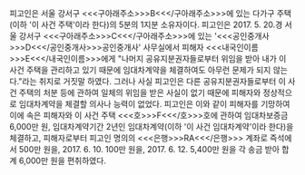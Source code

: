 피고인은 서울 강서구 <<<구아래주소>>>B<<</구아래주소>>>에 있는 다가구 주택(이하 '이 사건 주택'이라 한다)의 5분의 1지분 소유자이다.
피고인은 2017. 5. 20.경 서울 강서구 <<<구아래주소>>>C<<</구아래주소>>>에 있는 '<<<공인중개사>>>D<<</공인중개사>>>공인중개사' 사무실에서 피해자 <<<내국인이름>>>E<<</내국인이름>>>에게 "나머지 공유지분권자들로부터 위임을 받아 내가 이 사건 주택을 관리하고 있기 때문에 임대차계약을 체결하여도 아무런 문제가 되지 않는다."라는 취지로 거짓말 하였다. 그러나 사실 피고인은 다른 공유지분권자들로부터 이 사건 주택의 처분 등에 관하여 일체의 위임을 받은 사실이 없기 때문에 피해자와 정상적으로 임대차계약을 체결할 의사나 능력이 없었다.
피고인은 이와 같이 피해자를 기망하여 이에 속은 피해자와 이 사건 주택 <<<호>>>F<<</호>>>호에 관하여 임대차보증금 6,000만 원, 임대차계약기간 2년인 임대차계약(이하 '이 사건 임대차계약'이라 한다)을 체결하고, 피해자로부터 피고인 명의의 <<<은행>>>RA<<</은행>>> 계좌로 즉석에서 500만 원을, 2017. 6. 10. 100만 원을, 2017. 6. 12. 5,400만 원을 각 송금 받아 합계 6,000만 원을 편취하였다.